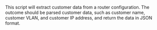 This script will extract customer data from a router configuration. 
The outcome should be parsed customer data, such as customer name, 
customer VLAN, and customer IP address, and return the data in 
JSON format.
